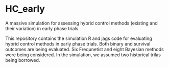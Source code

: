# HC_early
A massive simulation for assessing hybrid control methods (existing and their variation) in early phase trials

This repository contains the simulation R and jags code for evaluating hybrid control methods in early phase trials. Both binary and survival outcomes are being evaluated. Six Frequnetist and eight Bayesian methods were being considered. In the simulation, we assumed two historical trilas being borrowed.
